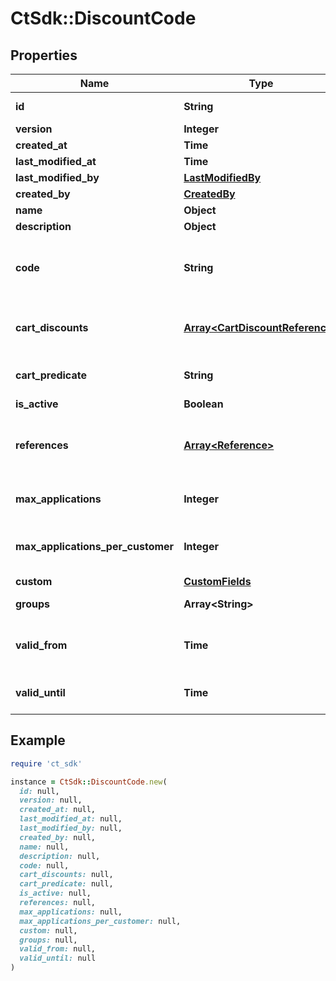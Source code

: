 # CtSdk::DiscountCode

## Properties

| Name | Type | Description | Notes |
| ---- | ---- | ----------- | ----- |
| **id** | **String** | The unique ID of the discount code. |  |
| **version** | **Integer** |  |  |
| **created_at** | **Time** |  |  |
| **last_modified_at** | **Time** |  |  |
| **last_modified_by** | [**LastModifiedBy**](LastModifiedBy.md) |  | [optional] |
| **created_by** | [**CreatedBy**](CreatedBy.md) |  | [optional] |
| **name** | **Object** |  | [optional] |
| **description** | **Object** |  | [optional] |
| **code** | **String** | Unique identifier of this discount code. This value is added to the cart to enable the related cart discounts in the cart. | [optional] |
| **cart_discounts** | [**Array&lt;CartDiscountReference&gt;**](CartDiscountReference.md) | The referenced matching cart discounts can be applied to the cart once the DiscountCode is added. | [optional] |
| **cart_predicate** | **String** | The discount code can only be applied to carts that match this predicate. | [optional] |
| **is_active** | **Boolean** |  | [optional] |
| **references** | [**Array&lt;Reference&gt;**](Reference.md) | The platform will generate this array from the cart predicate. It contains the references of all the resources that are addressed in the predicate. | [optional] |
| **max_applications** | **Integer** | The discount code can only be applied &#x60;maxApplications&#x60; times. | [optional] |
| **max_applications_per_customer** | **Integer** | The discount code can only be applied &#x60;maxApplicationsPerCustomer&#x60; times per customer. | [optional] |
| **custom** | [**CustomFields**](CustomFields.md) |  | [optional] |
| **groups** | **Array&lt;String&gt;** | The groups to which this discount code belong. | [optional] |
| **valid_from** | **Time** | The time from which the discount can be applied on a cart. Before that time the code is invalid. | [optional] |
| **valid_until** | **Time** | The time until the discount can be applied on a cart. After that time the code is invalid. | [optional] |

## Example

```ruby
require 'ct_sdk'

instance = CtSdk::DiscountCode.new(
  id: null,
  version: null,
  created_at: null,
  last_modified_at: null,
  last_modified_by: null,
  created_by: null,
  name: null,
  description: null,
  code: null,
  cart_discounts: null,
  cart_predicate: null,
  is_active: null,
  references: null,
  max_applications: null,
  max_applications_per_customer: null,
  custom: null,
  groups: null,
  valid_from: null,
  valid_until: null
)
```

